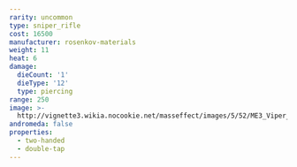```yaml
---
rarity: uncommon
type: sniper_rifle
cost: 16500
manufacturer: rosenkov-materials
weight: 11
heat: 6
damage:
  dieCount: '1'
  dieType: '12'
  type: piercing
range: 250
image: >-
  http://vignette3.wikia.nocookie.net/masseffect/images/5/52/ME3_Viper_Sniper_Rifle.png/revision/latest?cb=20120317191749
andromeda: false
properties:
  - two-handed
  - double-tap
---
```

